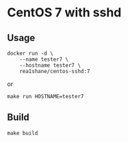 # CentOS 7 with sshd

## Usage

```shell
docker run -d \
    --name tester7 \
    --hostname tester7 \
    rea1shane/centos-sshd:7
```

or

```shell
make run HOSTNAME=tester7
```

## Build

```shell
make build
```
